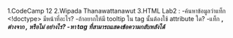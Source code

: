 1.CodeCamp 12
2.Wipada Thanawattanawut
3.HTML Lab2 : 
-ค้นหาข้อมูลว่าแท็ก <!doctype> มีหน้าที่อะไร?
-ถ้าอยากให้มี tooltip ใน tag นั้นต้องใช้ attribute ใด?
-แท็ก <b>, <i> ต่างจาก <strong>, <em> หรือไม่ อย่างไร?
-หา tag ที่สามารถแสดงข้อความกลับหลังได้